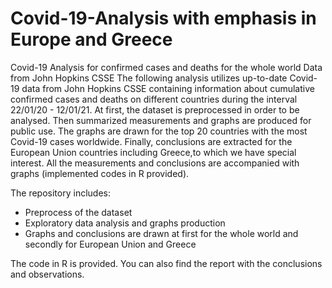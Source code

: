# Covid-19-Analysis with emphasis in Europe and Greece
Covid-19 Analysis for confirmed cases and deaths for the whole world
Data from John Hopkins CSSE
The following analysis utilizes up-to-date Covid-19 data from John Hopkins CSSE containing information about cumulative confirmed cases and deaths on different countries during the interval 22/01/20 - 12/01/21. At first, the dataset is preprocessed in order to be analysed. Then summarized measurements and graphs are produced for public use. The graphs are drawn for the top 20 countries with the most Covid-19 cases worldwide. Finally, conclusions are extracted for the European Union countries including Greece,to which we have special interest. All the measurements and conclusions are accompanied with graphs (implemented codes in R provided).

The repository includes:
- Preprocess of the dataset
- Exploratory data analysis and graphs production
- Graphs and conclusions are drawn at first for the whole world and secondly for European Union and Greece

The code in R is provided.
You can also find the report with the conclusions and observations.
